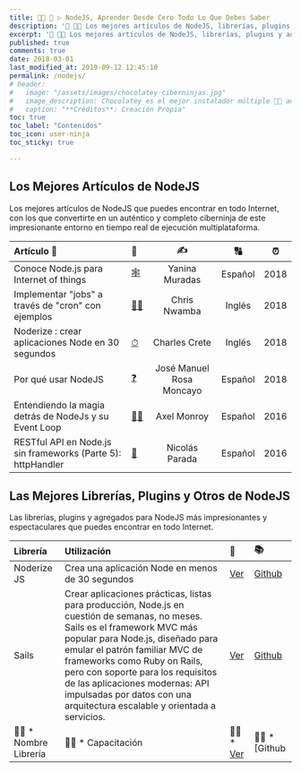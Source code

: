 ```yaml
---
title: 👩‍🚀 🔩 ▷ NodeJS, Aprender Desde Cero Todo Lo Que Debes Saber
description: '📌 👨‍💻 Los mejores artículos de NodeJS, librerías, plugins y aotros añadidos de NodeJS más impresionantes y espectaculares que puedes encontrar en todo Internet.'
excerpt: '📌 👨‍💻 Los mejores artículos de NodeJS, librerías, plugins y aotros añadidos de NodeJS más impresionantes y espectaculares que puedes encontrar en todo Internet.'
published: true
comments: true
date: 2018-03-01
last_modified_at: 2019-09-12 12:45:10
permalink: /nodejs/
# header:
#   image: "/assets/images/chocolatey-ciberninjas.jpg"
#   image_description: Chocolatey es el mejor instalador múltiple 👨‍💻 administrador u gestor de paquetes a nivel de máquina, para realizar instalaciones de software dentro de Windows
#   caption: "**Créditos**: Creación Propia"
toc: true
toc_label: "Contenidos"
toc_icon: user-ninja
toc_sticky: true

---
```


## Los Mejores Artículos de NodeJS

Los mejores artículos de NodeJS que puedes encontrar en todo Internet, con los que convertirte en un auténtico y completo ciberninja de este impresionante entorno en tiempo real de ejecución multiplataforma.

| Artículo 📖                                                   | 🔗                                                            |            ✍             |    🔠    |  ⏰   |
| :----------------------------------------------------------- | :----------------------------------------------------------- | :----------------------: | :-----: | :--: |
| Conoce Node.js para Internet of things                       | [🕸](https://openwebinars.net/blog/conoce-nodejs-para-internet-things/) |      Yanina Muradas      | Español | 2018 |
| Implementar "jobs" a través de "cron" con ejemplos           | [👷‍♀️](https://scotch.io/tutorials/nodejs-cron-jobs-by-examples) |       Chris Nwamba       | Inglés  | 2018 |
| Noderize : crear aplicaciones Node en 30 segundos            | [⏱](https://medium.com/@cretezy/noderize-create-node-apps-in-30-seconds-2ac1a79baeff) |      Charles Crete       | Inglés  | 2018 |
| Por qué usar NodeJS                                          | [❓](https://openwebinars.net/blog/por-que-usar-nodejs/)      | José Manuel Rosa Moncayo | Español | 2018 |
| Entendiendo la magia detrás de NodeJs y su Event Loop        | [🧙‍♂️](https://blog.nearsoftjobs.com/entendiendo-la-magia-detrás-de-nodejs-y-su-event-loop-8335e3b35e58) |       Axel Monroy        | Español | 2016 |
| RESTful API en Node.js sin frameworks (Parte 5): httpHandler | [🚀](https://medium.com/@nicolasparada/restful-api-en-node-js-sin-frameworks-parte-5-use-facd57512f5d) |      Nicolás Parada      | Español | 2016 |

## Las Mejores Librerías, Plugins y Otros de NodeJS

Las librerías, plugins y agregados para NodeJS más impresionantes y espectaculares que puedes encontrar en todo Internet.

| Librería             | Utilización                                                  | 🔗                                                            | 📚                                              |
| :------------------- | :----------------------------------------------------------- | :----------------------------------------------------------- | :--------------------------------------------- |
| Noderize JS          | Crea una aplicación Node en menos de 30 segundos             | [Ver](https://noderize.js.org/)                              | [Github](https://github.com/Cretezy/Noderize)  |
| Sails                | Crear aplicaciones prácticas, listas para producción, Node.js en cuestión de semanas, no meses. Sails es el framework MVC más popular para Node.js, diseñado para emular el patrón familiar MVC de frameworks como Ruby on Rails, pero con soporte para los requisitos de las aplicaciones modernas: API impulsadas por datos con una arquitectura escalable y orientada a servicios. | [Ver](https://sailsjs.com/)                                  | [Github](https://github.com/balderdashy/sails) |
| 👷‍♂️ * Nombre Librería | 👷‍♂️ * Capacitación                                            | 👷‍♂️ * [Ver](http://localhost/wordpress/wp-admin/admin-post.php?action=tablepress_preview_table&item=3&return=edit&return_item=3&_wpnonce=826f64e7d9&) | 👷‍♂️ * [Github                                   |